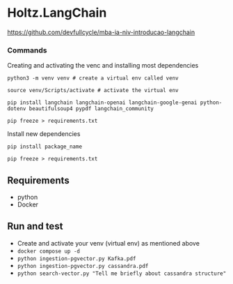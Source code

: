 # Holtz.LangChain

https://github.com/devfullcycle/mba-ia-niv-introducao-langchain

### Commands

Creating and activating the venc and installing most dependencies

```
python3 -m venv venv # create a virtual env called venv

source venv/Scripts/activate # activate the virtual env

pip install langchain langchain-openai langchain-google-genai python-dotenv beautifulsoup4 pypdf langchain_community

pip freeze > requirements.txt
```

Install new dependencies

```
pip install package_name

pip freeze > requirements.txt
```

## Requirements

- python
- Docker

## Run and test

- Create and activate your venv (virtual env) as mentioned above
- `docker compose up -d`
- `python ingestion-pgvector.py Kafka.pdf`
- `python ingestion-pgvector.py cassandra.pdf`
- `python search-vector.py "Tell me briefly about cassandra structure"`
